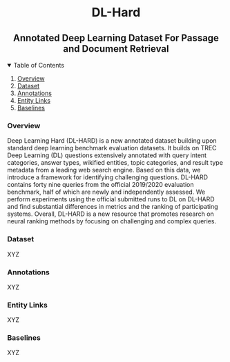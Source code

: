 

<!-- Title -->
<br />
<p align="center">
    <h1 align="center">DL-Hard</h1>
    <h2 align="center">Annotated Deep Learning Dataset For Passage and Document Retrieval</h2>

<!-- TABLE OF CONTENTS -->
<details open="open">
  <summary>Table of Contents</summary>
  <ol>
    <li><a href="#overview">Overview</a>
    <li><a href="#dataset">Dataset</a></li>
    <li><a href="#annotations">Annotations</a></li>
    <li><a href="#entity-links">Entity Links</a></li>
    <li><a href="#baselines">Baselines</a></li>
  </ol>
</details>

<!-- Overview -->
<h3 id="overview">Overview</h3>
<p> Deep Learning Hard (DL-HARD) is a new annotated dataset building upon standard deep learning benchmark evaluation datasets. It builds on TREC Deep Learning (DL) questions extensively annotated with query intent categories, answer types, wikified entities, topic categories, and result type metadata from a leading web search engine. Based on this data, we introduce a framework for identifying challenging questions. DL-HARD contains forty nine queries from the official 2019/2020 evaluation benchmark, half of which are newly and independently assessed. We perform experiments using the official submitted runs to DL on DL-HARD and find substantial differences in metrics and the ranking of participating systems. Overall, DL-HARD is a new resource that promotes research on neural ranking methods by focusing on challenging and complex queries. </p>

<!-- Dataset -->
<h3 id="dataset">Dataset</h3>
<p> XYZ </p>


<!-- Annotations -->
<h3 id="annotations">Annotations</h3>
<p> XYZ </p>

<!-- Entity Links -->
<h3 id="entity-links">Entity Links</h3>
<p> XYZ </p>

<!-- Baselines -->
<h3 id="baselines">Baselines</h3>
<p> XYZ </p>

